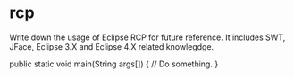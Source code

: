 # rcp
Write down the usage of Eclipse RCP for future reference. It includes SWT, JFace, Eclipse 3.X and Eclipse 4.X related knowlegdge.

public static void main(String args[]) {
  // Do something.
}
